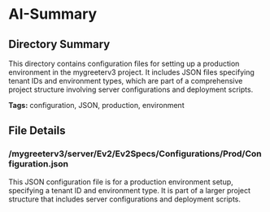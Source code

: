 # AI-Summary
## Directory Summary
This directory contains configuration files for setting up a production environment in the mygreeterv3 project. It includes JSON files specifying tenant IDs and environment types, which are part of a comprehensive project structure involving server configurations and deployment scripts.

**Tags:** configuration, JSON, production, environment

## File Details
    
### /mygreeterv3/server/Ev2/Ev2Specs/Configurations/Prod/Configuration.json
This JSON configuration file is for a production environment setup, specifying a tenant ID and environment type. It is part of a larger project structure that includes server configurations and deployment scripts.
